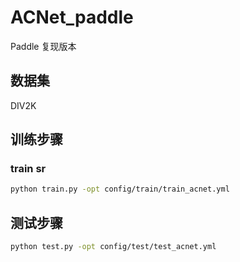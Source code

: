 # ACNet_paddle

Paddle 复现版本

## 数据集

DIV2K
## 训练步骤
### train sr
```bash
python train.py -opt config/train/train_acnet.yml
```
## 测试步骤
```bash
python test.py -opt config/test/test_acnet.yml
```
